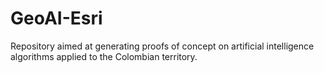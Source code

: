 # GeoAI-Esri
Repository aimed at generating proofs of concept on artificial intelligence algorithms applied to the Colombian territory.
